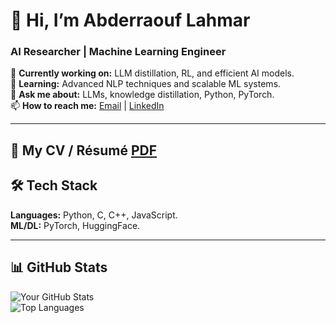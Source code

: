 # 👋 Hi, I’m Abderraouf Lahmar  
### **AI Researcher | Machine Learning Engineer**  

🔭 **Currently working on:** LLM distillation, RL, and efficient AI models.  
🌱 **Learning:** Advanced NLP techniques and scalable ML systems.  
💬 **Ask me about:** LLMs, knowledge distillation, Python, PyTorch.  
📫 **How to reach me:** [Email](abderraouf.lahmar74@gmail.com) | [LinkedIn](https://www.linkedin.com/in/abderraouf-lahmar-b24995292/)  

---

## **📄 My CV / Résumé** **[PDF](https://github.com/abderraouf-000/abderraouf-000/cv.pdf)**  

## **🛠️ Tech Stack**  
**Languages:** Python, C, C++, JavaScript.  
**ML/DL:** PyTorch, HuggingFace.   

---

## **📊 GitHub Stats**  
![Your GitHub Stats](https://github-readme-stats.vercel.app/api?username=abderraouf-000&show_icons=true&theme=radical)  
![Top Languages](https://github-readme-stats.vercel.app/api/top-langs/?username=abderraouf-000&layout=compact)  
